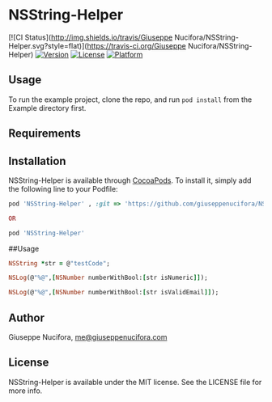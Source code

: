 # NSString-Helper

[![CI Status](http://img.shields.io/travis/Giuseppe Nucifora/NSString-Helper.svg?style=flat)](https://travis-ci.org/Giuseppe Nucifora/NSString-Helper)
[![Version](https://img.shields.io/cocoapods/v/NSString-Helper.svg?style=flat)](http://cocoapods.org/pods/NSString-Helper)
[![License](https://img.shields.io/cocoapods/l/NSString-Helper.svg?style=flat)](http://cocoapods.org/pods/NSString-Helper)
[![Platform](https://img.shields.io/cocoapods/p/NSString-Helper.svg?style=flat)](http://cocoapods.org/pods/NSString-Helper)

## Usage

To run the example project, clone the repo, and run `pod install` from the Example directory first.

## Requirements

## Installation

NSString-Helper is available through [CocoaPods](http://cocoapods.org). To install
it, simply add the following line to your Podfile:

```ruby
pod 'NSString-Helper' , :git => 'https://github.com/giuseppenucifora/NSString-Helper.git'

OR

pod 'NSString-Helper'
```
##Usage

```ruby
NSString *str = @"testCode";

NSLog(@"%@",[NSNumber numberWithBool:[str isNumeric]]);

NSLog(@"%@",[NSNumber numberWithBool:[str isValidEmail]]);
```

## Author

Giuseppe Nucifora, me@giuseppenucifora.com

## License

NSString-Helper is available under the MIT license. See the LICENSE file for more info.
